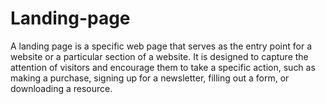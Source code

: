 # Landing-page
A landing page is a specific web page that serves as the entry point for a website or a particular section of a website. It is designed to capture the attention of visitors and encourage them to take a specific action, such as making a purchase, signing up for a newsletter, filling out a form, or downloading a resource. 
